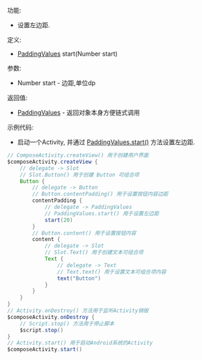 功能:

+ 设置左边距.

定义:

+ [PaddingValues](/API/UI/Compose/Graphics/PaddingValues/README.md) start(Number start)

参数:

+ Number start - 边距,单位dp

返回值:

+ [PaddingValues](/API/UI/Compose/Graphics/PaddingValues/README.md) - 返回对象本身方便链式调用

示例代码:

+ 启动一个Activity, 并通过 [PaddingValues.start()](/API/UI/Compose/Graphics/PaddingValues/README.md?id=start)
  方法设置左边距.

```groovy
// ComposeActivity.createView() 用于创建用户界面
$composeActivity.createView {
    // delegate -> Slot
    // Slot.Button() 用于创建 Button 可组合项
    Button {
        // delegate -> Button
        // Button.contentPadding() 用于设置按钮内容边距
        contentPadding {
            // delegate -> PaddingValues
            // PaddingValues.start() 用于设置左边距
            start(20)
        }
        // Button.content() 用于设置按钮内容
        content {
            // delegate -> Slot
            // Slot.Text() 用于创建文本可组合项
            Text {
                // delegate -> Text
                // Text.text() 用于设置文本可组合项内容
                text("Button")
            }
        }
    }
}
// Activity.onDestroy() 方法用于监听Activity销毁
$composeActivity.onDestroy {
    // Script.stop() 方法用于停止脚本
    $script.stop()
}
// Activity.start() 用于启动Android系统的Activity
$composeActivity.start()
```